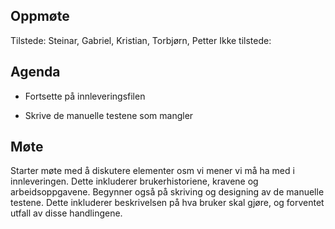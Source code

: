 ## Oppmøte
Tilstede: Steinar, Gabriel, Kristian, Torbjørn, Petter
Ikke tilstede:

## Agenda
- Fortsette på innleveringsfilen 

- Skrive de manuelle testene som mangler

## Møte
Starter møte med å diskutere elementer osm vi mener vi må ha med i innleveringen. Dette inkluderer brukerhistoriene, 
kravene og arbeidsoppgavene. 
Begynner også på skriving og designing av de manuelle testene. Dette inkluderer beskrivelsen på hva bruker skal gjøre,
og forventet utfall av disse handlingene. 